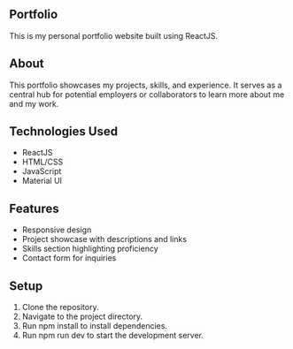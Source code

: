 ## Portfolio
This is my personal portfolio website built using ReactJS.

## About

This portfolio showcases my projects, skills, and experience. It serves as a central hub for potential employers or collaborators to learn more about me and my work.

## Technologies Used
- ReactJS
- HTML/CSS
- JavaScript
- Material UI


## Features
- Responsive design
- Project showcase with descriptions and links
- Skills section highlighting proficiency
- Contact form for inquiries


## Setup
1. Clone the repository.
2. Navigate to the project directory.
3. Run npm install to install dependencies.
4. Run npm run dev to start the development server.


